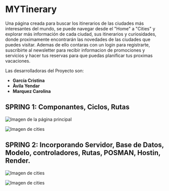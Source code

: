 # MYTinerary

Una página creada para buscar los itinerarios de las ciudades más interesantes del mundo, se puede navegar desde el "Home" a "Cities" y explorar más información de cada ciudad, sus itinerarios y curiosidades, donde proximamente encontrarán las novedades de las ciudades que puedes visitar. Ademas de ello contaras con un login para registrarte, suscribirte al newsletter para recibir informacion de promociones y servicios y hacer tus reservas para que puedas planificar tus proximas vacaciones.

Las desarrolladoras del Proyecto son:
- **García Cristina**
- **Àvila Yendar**
- **Marquez Carolina** 


## SPRING 1: Componantes, Ciclos, Rutas 

![Imagen de la página principal](https://firebasestorage.googleapis.com/v0/b/mytinerary-cities.appspot.com/o/home.png?alt=media&token=3c611cb2-ad49-458f-9c46-32291ca92125)


![Imagen de cities](https://firebasestorage.googleapis.com/v0/b/react-3c2b4.appspot.com/o/cities.png?alt=media&token=86d13da5-0f8d-4981-aef2-98f0d0b0f19a)


## SPRING 2: Incorporando Servidor, Base de Datos, Modelo, controladores, Rutas, POSMAN, Hostin, Render.

![Imagen de cities](https://firebasestorage.googleapis.com/v0/b/mytinerary-cities.appspot.com/o/cities.png?alt=media&token=0a7a5351-dc0e-4d63-aeee-fe5f3b85c8d7)

![Imagen de cities](https://firebasestorage.googleapis.com/v0/b/mytinerary-cities.appspot.com/o/detalle.png?alt=media&token=c5cc4d7c-f29e-41e2-ad27-90425eb8bd9b)
